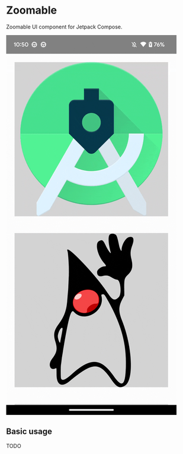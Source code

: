 # Zoomable

Zoomable UI component for Jetpack Compose.

<img src="https://github.com/jugyo/Zoomable/blob/main/screenshots/InstagramLikeZoomableSample.gif?raw=true" width="460">

## Basic usage

TODO
